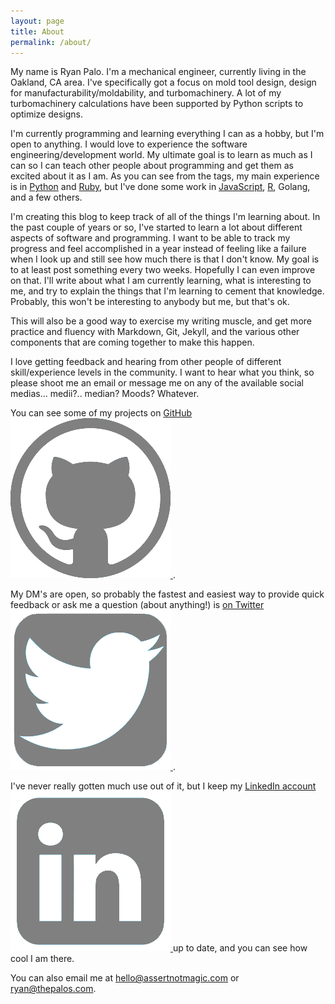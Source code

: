 ```yaml
---
layout: page
title: About
permalink: /about/
---
```


My name is Ryan Palo.  I'm a mechanical engineer, currently living in the Oakland, CA area.  I've specifically got a focus on mold tool design, design for manufacturability/moldability, and turbomachinery.  A lot of my turbomachinery calculations have been supported by Python scripts to optimize designs.

I'm currently programming and learning everything I can as a hobby, but I'm open to anything.  I would love to experience the software engineering/development world.  My ultimate goal is to learn as much as I can so I can teach other people about programming and get them as excited about it as I am.  As you can see from the tags, my main experience is in [Python](/tags/python/) and [Ruby](/tags/ruby/), but I've done some work in [JavaScript](/tags/javascript/), [R](/tags/R/), Golang, and a few others.

I'm creating this blog to keep track of all of the things I'm learning about.  In the past couple of years or so, I've started to learn a lot about different aspects of software and programming.  I want to be able to track my progress and feel accomplished in a year instead of feeling like a failure when I look up and still see how much there is that I don't know.  My goal is to at least post something every two weeks.  Hopefully I can even improve on that.  I'll write about what I am currently learning, what is interesting to me, and try to explain the things that I'm learning to cement that knowledge.  Probably, this won't be interesting to anybody but me, but that's ok.
    
This will also be a good way to exercise my writing muscle, and get more practice and fluency with Markdown, Git, Jekyll, and the various other components that are coming together to make this happen.

I love getting feedback and hearing from other people of different skill/experience levels in the community.  I want to hear what you think, so please shoot me an email or message me on any of the available social medias... medii?.. median?  Moods?  Whatever.

You can see some of my projects on <a href="https://github.com/rpalo">GitHub 
    <img class="contact-link" alt="Ryan's Github" src="/img/github_logo.png">
</a>.

My DM's are open, so probably the fastest and easiest way to provide quick feedback or ask me a question (about anything!) is <a href="https://twitter.com/paytastic">on Twitter 
    <img class="contact-link" alt="Ryan's Twitter" src="/img/twitter_logo.png">
</a>.

I've never really gotten much use out of it, but I keep my <a href="https://www.linkedin.com/in/ryan-palo-eit-cswp-9461194b
">LinkedIn account 
    <img class="contact-link" alt="Ryan's Linkedin" src="/img/linkedin_logo.png">
</a> up to date, and you can see how cool I am there.

You can also email me at hello@assertnotmagic.com or ryan@thepalos.com.
